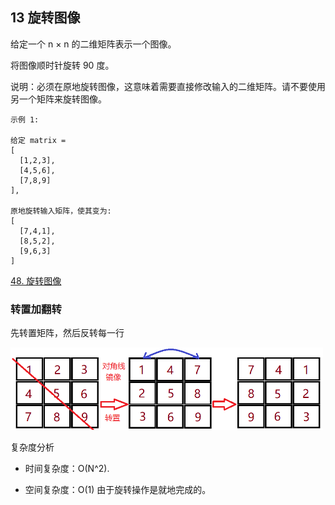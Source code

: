 ## 13 旋转图像

给定一个 n × n 的二维矩阵表示一个图像。

将图像顺时针旋转 90 度。

说明：必须在原地旋转图像，这意味着需要直接修改输入的二维矩阵。请不要使用另一个矩阵来旋转图像。

```
示例 1:

给定 matrix = 
[
  [1,2,3],
  [4,5,6],
  [7,8,9]
],

原地旋转输入矩阵，使其变为:
[
  [7,4,1],
  [8,5,2],
  [9,6,3]
]
```

[48. 旋转图像](https://leetcode-cn.com/problems/rotate-image/)



### 转置加翻转

先转置矩阵，然后反转每一行

<img src="./imgarray/04-48-01.png" width=500>




复杂度分析

* 时间复杂度：O(N^2).

* 空间复杂度：O(1) 由于旋转操作是就地完成的。


### 